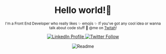 <div align="center">
  <h1> Hello world!👋</h1>

  <sub>
   <p>I'm a Front End Developer who really likes ✨ emojis ✨ If you've got any cool idea or wanna talk about code stuff 👀 @me on <a target="_blank" href="https://twitter.com/gerig_thamara">Twitah</a>!</p>
  </sub>

  <a class="header-badge" target="_blank" href="https://www.linkedin.com/in/thamaragerigr/">
     <img alt="LinkedIn Profile" src="https://img.shields.io/badge/style--5eba00.svg?label=LinkedIn&logo=linkedin&style=social">
  </a>
  
  <a class="header-badge" target="_blank" href="https://twitter.com/gerig_thamara">
    <img alt="Twitter Follow" src="https://img.shields.io/twitter/follow/gerig_thamara?style=social">
  </a>
<div>

![Readme](https://github.com/thamaragerigr/thamaragerigr/blob/master/Readme.png)
